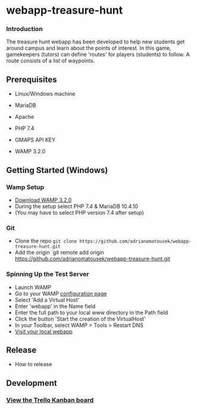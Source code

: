 # webapp-treasure-hunt

### Introduction
The treasure hunt webapp has been developed to help new students get around campus and learn about the points of interest. In this game, gamekeepers (tutors) can define 'routes' for players (students) to follow. A route consists of a list of waypoints.

## Prerequisites
- Linux/Windows machine
- MariaDB
- Apache
- PHP 7.4
- GMAPS API KEY

- WAMP 3.2.0

## Getting Started (Windows)
### Wamp Setup
- [Download WAMP 3.2.0](http://www.wampserver.com/en/)
- During the setup select PHP 7.4 & MariaDB 10.4.10
- (You may have to select PHP version 7.4 after setup)

### Git
- Clone the repo `git clone https://github.com/adrianomatousek/webapp-treasure-hunt.git`
- Add the origin `git remote add origin https://github.com/adrianomatousek/webapp-treasure-hunt.git


### Spinning Up the Test Server
- Launch WAMP
- Go to your WAMP [configuration page](http://localhost/)
- Select 'Add a Virtual Host'
- Enter 'webapp' in the Name field
- Enter the full path to your local www directory in the Path field
- Click the button 'Start the creation of the VirtualHost'
- In your Toolbar, select WAMP > Tools > Restart DNS
- [Visit your local webapp](http://webapp/)

## Release
- How to release


## Development
### [View the Trello Kanban board](https://trello.com/b/Yg87NVOQ/swe-coursework-kanban-board-group-l)
